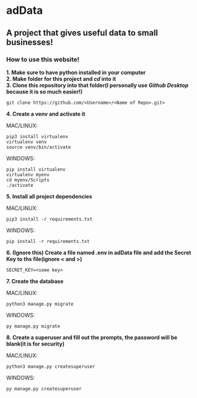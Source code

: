# adData 
## A project that gives useful data to small businesses!
### How to use this website!

**1. Make sure to have python installed in your computer**\
**2. Make folder for this project and *cd* into it**\
**3. Clone this repository into that folder(I personally use _Github Desktop_ because it is so much easier!)**
```
git clone https://github.com/<Username>/<Name of Repo>.git>
```
**4. Create a venv and activate it**

MAC/LINUX:
```
pip3 install virtualenv
virtualenv venv
source venv/bin/activate
```
WINDOWS:
```
pip install virtualenv
virtualenv myenv
cd myenv/Scripts
./activate
```
**5. Install all project dependencies**

MAC/LINUX:
```
pip3 install -r requirements.txt
```
WINDOWS:
```
pip install -r requirements.txt
```
**6. (Ignore this) Create a file named .env in adData file and add the Secret Key to ths file(ignore < and >)**
```
SECRET_KEY=<some key>
```
**7. Create the database**

MAC/LINUX:
```
python3 manage.py migrate
```
WINDOWS:
```
py manage.py migrate
```
**8. Create a superuser and fill out the prompts, the password will be blank(it is for security)**

MAC/LINUX:
```
python3 manage.py createsuperuser
```
WINDOWS:
```
py manage.py createsuperuser
```

